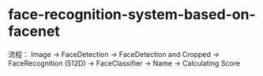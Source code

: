 # face-recognition-system-based-on-facenet
流程：
Image -> FaceDetection -> FaceDetection and Cropped
-> FaceRecognition (512D) -> FaceClassifier -> Name -> Calculating Score

